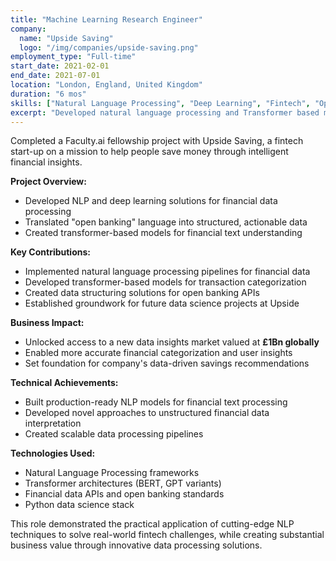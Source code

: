 ```yaml
---
title: "Machine Learning Research Engineer"
company:
  name: "Upside Saving"
  logo: "/img/companies/upside-saving.png"
employment_type: "Full-time"
start_date: 2021-02-01
end_date: 2021-07-01
location: "London, England, United Kingdom"
duration: "6 mos"
skills: ["Natural Language Processing", "Deep Learning", "Fintech", "Open Banking", "Data Processing", "Python", "Transformers"]
excerpt: "Developed natural language processing and Transformer based models to translate the language of \"open banking\" into more structured, usable data."
---
```


Completed a Faculty.ai fellowship project with Upside Saving, a fintech start-up on a mission to help people save money through intelligent financial insights.

**Project Overview:**
- Developed NLP and deep learning solutions for financial data processing
- Translated "open banking" language into structured, actionable data
- Created transformer-based models for financial text understanding

**Key Contributions:**
- Implemented natural language processing pipelines for financial data
- Developed transformer-based models for transaction categorization
- Created data structuring solutions for open banking APIs
- Established groundwork for future data science projects at Upside

**Business Impact:**
- Unlocked access to a new data insights market valued at **£1Bn globally**
- Enabled more accurate financial categorization and user insights
- Set foundation for company's data-driven savings recommendations

**Technical Achievements:**
- Built production-ready NLP models for financial text processing
- Developed novel approaches to unstructured financial data interpretation
- Created scalable data processing pipelines

**Technologies Used:**
- Natural Language Processing frameworks
- Transformer architectures (BERT, GPT variants)
- Financial data APIs and open banking standards
- Python data science stack

This role demonstrated the practical application of cutting-edge NLP techniques to solve real-world fintech challenges, while creating substantial business value through innovative data processing solutions.